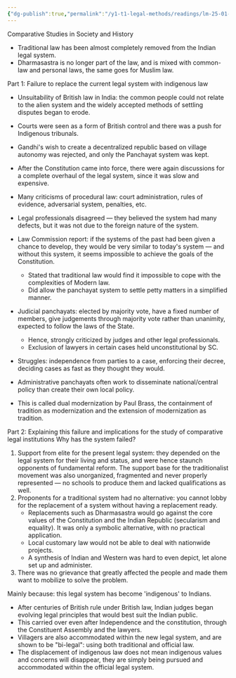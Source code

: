 ```yaml
---
{"dg-publish":true,"permalink":"/y1-t1-legal-methods/readings/lm-25-01-galanter-the-aborted-restoration-of-indigenous-law-in-india/"}
---
```


Comparative Studies in Society and History

- Traditional law has been almost completely removed from the Indian legal system. 
- Dharmasastra is no longer part of the law, and is mixed with common-law and personal laws, the same goes for Muslim law.

Part 1: Failure to replace the current legal system with indigenous law
- Unsuitability of British law in India: the common people could not relate to the alien system and the widely accepted methods of settling disputes began to erode.
- Courts were seen as a form of British control and there was a push for Indigenous tribunals.
- Gandhi's wish to create a decentralized republic based on village autonomy was rejected, and only the Panchayat system was kept. 
- After the Constitution came into force, there were again discussions for a complete overhaul of the legal system, since it was slow and expensive. 
- Many criticisms of procedural law: court administration, rules of evidence, adversarial system, penalties, etc.
- Legal professionals disagreed — they believed the system had many defects, but it was not due to the foreign nature of the system. 
- Law Commission report: if the systems of the past had been given a chance to develop, they would be very similar to today's system — and without this system, it seems impossible to achieve the goals of the Constitution. 
	- Stated that traditional law would find it impossible to cope with the complexities of Modern law. 
	- Did allow the panchayat system to settle petty matters in a simplified manner. 

- Judicial panchayats: elected by majority vote, have a fixed number of members, give judgements through majority vote rather than unanimity, expected to follow the laws of the State. 
	- Hence, strongly criticized by judges and other legal professionals. 
	- Exclusion of lawyers in certain cases held unconstitutional by SC.
- Struggles: independence from parties to a case, enforcing their decree, deciding cases as fast as they thought they would. 
- Administrative panchayats often work to disseminate national/central policy than create their own local policy.
- This is called dual modernization by Paul Brass, the containment of tradition as modernization and the extension of modernization as tradition. 

Part 2: Explaining this failure and implications for the study of comparative legal institutions
Why has the system failed?
1. Support from elite for the present legal system: they depended on the legal system for their living and status, and were hence staunch opponents of fundamental reform. The support base for the traditionalist movement was also unorganized, fragmented and never properly represented — no schools to produce them and lacked qualifications as well.
2. Proponents for a traditional system had no alternative: you cannot lobby for the replacement of a system without having a replacement ready. 
	- Replacements such as Dharmasastra would go against the core values of the Constitution and the Indian Republic (secularism and equality). It was only a symbolic alternative, with no practical application. 
	- Local customary law would not be able to deal with nationwide projects.
	- A synthesis of Indian and Western was hard to even depict, let alone set up and administer.
3. There was no grievance that greatly affected the people and made them want to mobilize to solve the problem. 

Mainly because: this legal system has become 'indigenous' to Indians. 
- After centuries of British rule under British law, Indian judges began evolving legal principles that would best suit the Indian public. 
- This carried over even after Independence and the constitution, through the Constituent Assembly and the lawyers.
- Villagers are also accommodated within the new legal system, and are shown to be "bi-legal": using both traditional and official law. 
- The displacement of indigenous law does not mean indigenous values and concerns will disappear, they are simply being pursued and accommodated within the official legal system. 